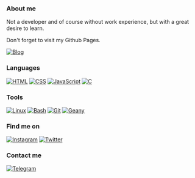 ### About me
Not a developer and of course without work experience, but with a great desire to learn.

Don't forget to visit my Github Pages.

[![Blog](https://img.shields.io/badge/Iyankdesu.github.io-f8f3d4?style=for-the-badge)](https://iyankdesu.github.io/)

### Languages
[![HTML](https://img.shields.io/badge/HTML-f6416c?style=for-the-badge)](https://html.com/)
[![CSS](https://img.shields.io/badge/CSS-00b8a9?style=for-the-badge)](http://www.css3.com/)
[![JavaScript](https://img.shields.io/badge/JavaScript-ffde7d?style=for-the-badge)](http://www.ecmascript.org/)
[![C](https://img.shields.io/badge/C-F5CBA7?style=for-the-badge)](#)

### Tools
[![Linux](https://img.shields.io/badge/Linux-FAD7A0?style=for-the-badge)](https://manjarolinux.org/)
[![Bash](https://img.shields.io/badge/Bash-F8D1A4?style=for-the-badge)](https://www.gnu.org/software/bash/)
[![Git](https://img.shields.io/badge/Git-F5CBA7?style=for-the-badge)](https://git-scm.com/)
[![Geany](https://img.shields.io/badge/Geany-F1C3A0?style=for-the-badge)](https://geany.org/)

### Find me on
[![Instagram](https://img.shields.io/badge/Instagram-FAD7A0?style=for-the-badge)](https://instagram.com/iyankdesu)
[![Twitter](https://img.shields.io/badge/Twitter-FAD7A0?style=for-the-badge)](https://twitter.com/iyankdesu)

### Contact me
[![Telegram](https://img.shields.io/badge/Telegram-FAD7A0?style=for-the-badge)](https://t.me/iyankdesu)
